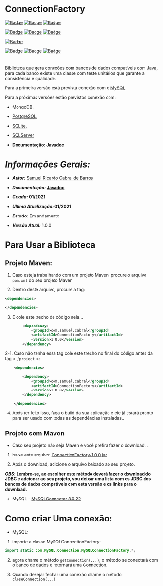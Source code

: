 # ConnectionFactory


[![Badge](https://img.shields.io/static/v1?label=Samuel&message=Ricardo&color=green&style=for-the-badge&logo=GITHUB)](https://github.com/Samuel-Ricardo)
[![Badge](https://img.shields.io/static/v1?label=Samuel&message=Ricardo&color=green&style=for-the-badge&logo=LinkedIn)](https://www.linkedin.com/in/samuel-ricardo-cabral/)
[![Badge](https://img.shields.io/static/v1?label=License&message=GNU%20v3.0&color=green&style=for-the-badge&logo=GITHUB)](https://github.com/Samuel-Ricardo/ConnectionFactory/blob/master/LICENSE)


[![Badge](https://img.shields.io/static/v1?label=Made%20With&message=Java&color=red&style=for-the-badge&logo=JAVA)](https://www.oracle.com/java/technologies/)
[![Badge](https://img.shields.io/static/v1?label=JDK&message=8&color=red&style=for-the-badge&logo=JAVA)](https://www.oracle.com/java/technologies/javase/javase-jdk8-downloads.html)
[![Badge](https://img.shields.io/static/v1?label=Made%20With&message=Apache%20Maven&color=red&style=for-the-badge&logo=Apache-Maven)](https://maven.apache.org/)


[![Badge](https://img.shields.io/static/v1?label=Compatible%20With&message=MySQL&color=green&style=for-the-badge&logo=Apache)](https://www.mysql.com/)


![Badge](https://img.shields.io/static/v1?label=Version&message=1.0.0&color=green&style=for-the-badge&logo=GITHUB)
![Badge](https://img.shields.io/static/v1?label=State&message=in%20progress&color=green&style=for-the-badge&logo=GITHUB)
[![Badge](https://img.shields.io/static/v1?label=Documentation&message=Javadoc&color=red&style=for-the-badge&logo=JAVA)](https://samuel-ricardo.github.io/Javadoc-ConnectionFactory.github.io/)
#

Biblioteca que gera conexões com bancos de dados compatíveis com Java, para cada banco existe uma classe com teste unitários que garante a consistência e qualidade.

Para a primeira versão está prevista conexão com o [MySQL](https://www.mysql.com/)

Para a próximas versões estão previstos conexão com:

- [MongoDB](https://www.mongodb.com/),
- [PostgreSQL](https://www.postgresql.org/),
- [SQLite](https://www.sqlite.org/index.html),
- [SQLServer](https://www.microsoft.com/pt-br/sql-server/sql-server-downloads)

- __Documentação: [Javadoc](https://samuel-ricardo.github.io/Javadoc-ConnectionFactory.github.io/)__
  
# __*Informações Gerais:*__
- __*Autor:*__ [Samuel Ricardo Cabral de Barros](https://github.com/Samuel-Ricardo)

- __*Documentação:* [Javadoc](https://samuel-ricardo.github.io/Javadoc-ConnectionFactory.github.io/)__

- __*Criada:*  01/2021__ 

- __*Ultima Atualização:*  01/2021__ 

- __*Estado:*__ Em andamento

- __*Versão Atual:*__ 1.0.0


# Para Usar a Biblioteca 
## Projeto Maven:

1. Caso esteja trabalhando com um projeto Maven, procure o arquivo `pom.xml` do seu projeto Maven

2. Dentro deste arquivo, procure a tag: 

``` XML
<dependencies>
	
</dependencies>
``` 

3. E cole este trecho de código nela...

``` XML
        <dependency>
            <groupId>com.samuel.cabral</groupId>
            <artifactId>ConnectionFactory</artifactId>
            <version>1.0.0</version>
        </dependency>
``` 

2-1. Caso não tenha essa tag cole este trecho no final do código antes da tag   `< /project >`:


``` XML
    <dependencies>
       
        <dependency>
            <groupId>com.samuel.cabral</groupId>
            <artifactId>ConnectionFactory</artifactId>
            <version>1.0.0</version>
        </dependency>

    </dependencies>
``` 


4. Após ter feito isso, faça o build da sua aplicação e ele já estará pronto para ser usado com todas as dependências instaladas..

## Projeto sem Maven 

- Caso seu projeto não seja Maven e você prefira fazer o download...

1. baixe este arquivo: [ConnectionFactory-1.0.0.jar](https://github.com/Samuel-Ricardo/ConnectionFactory/blob/master/Lib/ConnectionFactory-1.0.0.jar?raw=true)


2. Após o download, adicione o arquivo baixado ao seu projeto.


__*OBS*: Lembre-se, ao escolher este método deverá fazer o download do JDBC e adcionar ao seu projeto, vou deixar uma lista com os JDBC dos bancos de dados compatíveis com esta versão e os links para o download.__


- MySQL - [MySQLConnector 8.0.22](https://dev.mysql.com/downloads/connector/j/?os=26)



# Como criar  Uma conexão: 
	
- MySQL:

1. importe a classe MySQLConnectionFactory:

```Java
import static com.MySQL.Connection.MySQLConnectionFactory.*;
```
2. agora chame o método `getConnection(...)`, o método se conectará com o banco de dados e retornará uma Connection.

3. Quando desejar fechar uma conexão chame o método `closeConnection(...)`


